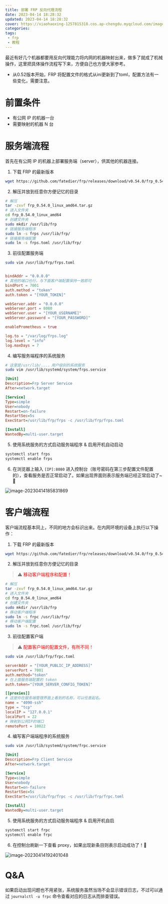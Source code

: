 ```yaml
---
title: 部署 FRP 反向代理流程
date: 2023-04-14 18:28:32
updated: 2023-04-14 18:28:32
cover: https://xiaohaoxing-1257815318.cos.ap-chengdu.myqcloud.com/image-20230414192401048.png
categories:
tags:
 - frp
 - 教程
---
```


  最近有好几个机器都要用反向代理能力将内网的机器映射出来，做多了就成了机械操作，这里把具体操作流程写下来，方便自己也方便大家参考。

- 从0.52版本开始，FRP 将配置文件的格式从ini更新到了toml，配置方法有一些变化，需要注意。

# 前置条件

 * 有公网 IP 的机器一台
 * 需要映射的机器 N 台

# 服务端流程

  首先在有公网 IP 的机器上部署服务端（server），供其他的机器连接。

1. 下载 FRP 的最新版本

``` bash
wget https://github.com/fatedier/frp/releases/download/v0.54.0/frp_0.54.0_linux_amd64.tar.gz
```

2. 解压并放到任意你方便记忆的目录

``` bash
# 解压
tar -zxvf frp_0.54.0_linux_amd64.tar.gz
# 进入文件夹
cd frp_0.54.0_linux_amd64
# 创建文件夹
sudo mkdir /usr/lib/frp
# 链接服务端程序
sudo ln -s frps /usr/lib/frp/
# 链接服务端配置
sudo ln -s frps.toml /usr/lib/frp/
```

3. 前往配置服务端

``` bash
sudo vim /usr/lib/frp/frps.toml
```


``` toml

bindAddr = "0.0.0.0"
# 其他的端口也行，与下面客户端配置保持一致即可
bindPort = 7001
auth.method = "token"
auth.token = "[YOUR_TOKEN]"

webServer.addr = "0.0.0.0"
webServer.port = 8080
webServer.user = "[YOUR_USERNAME]"
webServer.password = "[YOUR_PASSWORD]"

enablePrometheus = true

log.to = "/var/log/frps.log"
log.level = "info"
log.maxDays = 7
```

4. 编写服务端程序的系统服务

``` bash
# 这里是/usr/lib/...，用户级别的系统服务
sudo vim /usr/lib/systemd/system/frps.service
```


``` ini
[Unit]
Description=Frp Server Service
After=network.target

[Service]
Type=simple
User=nobody
Restart=on-failure
RestartSec=5s
ExecStart=/usr/lib/frp/frps -c /usr/lib/frp/frps.toml

[Install]
WantedBy=multi-user.target
```

5. 使用系统服务的方式启动服务端程序 & 启用开机自动启动

``` bash
systemctl start frps
systemctl enable frps
```

6. 在浏览器上输入 `[IP]:8080` 进入控制台（账号密码在第三步配置文件配置的），查看服务是否正常启动了。如果出现界面则表示服务端已经正常启动了~🎉

![image-20230414185831869](https://xiaohaoxing-1257815318.cos.ap-chengdu.myqcloud.com/image-20230414185831869.png)



#  客户端流程

客户端流程基本同上，不同的地方会标识出来。在内网环境的设备上执行以下操作：

1. 下载 FRP 的最新版本

``` bash
wget https://github.com/fatedier/frp/releases/download/v0.54.0/frp_0.54.0_linux_amd64.tar.gz
```

2. 解压并放到任意你方便记忆的目录

>  ⚠️  <span style="color:red">移动客户端程序和配置！</span>

``` bash
# 解压
tar -zxvf frp_0.54.0_linux_amd64.tar.gz
# 进入文件夹
cd frp_0.54.0_linux_amd64
# 创建文件夹
sudo mkdir /usr/lib/frp
# 移动客户端程序
sudo ln -s frpc /usr/lib/frp/
# 移动客户端配置
sudo ln -s frpc.toml /usr/lib/frp/
```

3. 前往配置客户端

>  ⚠️  <span style="color:red">配置客户端的配置文件，有所不同！</span>

``` bash
sudo vim /usr/lib/frp/frpc.toml
```

``` toml
serverAddr = "[YOUR_PUBLIC_IP_ADDRESS]"
serverPort = 7001
auth.method="token"
# 在上面服务端配置的 token
auth.token="[YOUR_SERVER_CONFIG_TOKEN]"

[[proxies]]
# 这是你在服务端管理界面上看到的名称，可以任意起名。
name = "4090-ssh"
type = "tcp"
localIP = "127.0.0.1"
localPort = 22
# 映射到公网IP的端口
remotePort = 10022
```

4. 编写客户端端程序的系统服务

``` bash
sudo vim /usr/lib/systemd/system/frpc.service
```

``` ini
[Unit]
Description=Frp Client Service
After=network.target

[Service]
Type=simple
User=nobody
Restart=on-failure
RestartSec=5s
ExecStart=/usr/lib/frp/frpc -c /usr/lib/frp/frpc.toml

[Install]
WantedBy=multi-user.target
```

5. 使用系统服务的方式启动服务端程序 & 启用开机自启

``` bash
systemctl start frpc
systemctl enable frpc
```

6. 在控制台刷新一下查看 proxy，如果出现新条目则表示启动成功了！🎉

![image-20230414192401048](https://xiaohaoxing-1257815318.cos.ap-chengdu.myqcloud.com/image-20230414192401048.png)


# Q&A

如果启动出现问题也不用紧张，系统服务虽然当场不会显示错误日志，不过可以通过 `journalctl -u frpc` 命令查看对应的日志从而排查错误。
